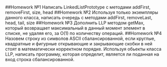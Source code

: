 
##Homework №1
Написать LinkedListPrototype с методами addFirst, removeFirst, size, head
##Homework №2
Используя только экземпляры данного класса, написать очередь с методами addFirst, removeLast, head, tail, size
##Homework №3
Дополнить LLP методом getMax, который возвращает максимальный в данный момент элемент в списке, не удаляя его, за O(1) по количеству операций.
##Homework №4
Назовем строку из символов ASCII сбалансированной, если круглые, квадратные и фигурные открывающие и закрывающие скобки в ней стоят в математически корректном порядке. Используя обьекты класса LLP, написать программу, которая определит, является ли поданная на вход строка сбалансированной.